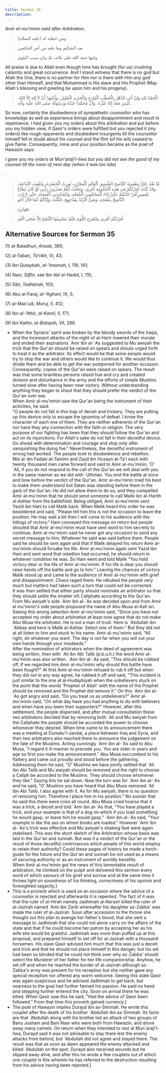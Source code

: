 ```yaml
---
title: Sermon 35
description: 
---
```


*Amir al-mu'minin said after Arbitration.*

> ومن خطبة له (عليه السلام)

> بعد التحكيم وما بلغه من أمر الحكمين

> وفيها حمد الله على بلائه، ثمّ بيان سبب البلوى

All praise is due to Allah even though time has brought (for us)
crushing calamity and great occurrence. And I stand witness that there
is no god but Allah the One, there is no partner for Him nor is there
with Him any god other than Himself, and that Muhammad is His slave and
His Prophet (May Allah's blessing and greeting be upon him and his
progeny).

> الْحَمْدُ للهِ وَإنْ أَتَى الدَّهْرُ بِالْخَطْبِ الْفَادِحِ وَالْحَدَثِ الْجَلِيلِ، وَأَشْهَدُ أَنْ لاَ إِلهَ
> إِلاّ اللهُ، لَيْسَ مَعَهُ إِلهٌ غَيْرُهُ، وَأَنَّ مُحَمَّداً عَبْدُهُ وَرَسُولُهُ صلى الله عليه وآله .

So now, certainly the disobedience of sympathetic counsellor who has
knowledge as well as experience brings about disappointment and result
in repentance. I had given you my orders about this arbitration and put
before you my hidden view, if
Qasir's orders were fulfilled but you rejected it (my orders)
like rough opponents and disobedient insurgents till the counsellor
himself fell in doubt about his counsel and the flint (of his wit)
ceased to give flame. Consequently, mine and your position became as the
poet of Hawazin says:

*I gave you my orders at Mun'araji'l-liwa but you did not see the good
of my counsel till the noon of next day (when it was too late)*

*.*

> مَّا بَعْدُ، فَإِنَّ مَعْصِيَةَ النَّاصِحِ الشَّفِيقِ الْعَالِمِ الُْمجَرِّبِ تُورِثُ الْحَسْرَةَ، وَتُعْقِبُ
> النَّدَامَةَ، وَقَدْ كُنْتُ أَمَرْتُكُمْ في هذِهِ الْحُكُومَةِ أَمْرِي، وَنَخَلْتُ لَكُمْ مَخزُونَ رَأْيِي لَوْ
> كَانَ يُطَاعُ لِقَصِيرٍأَمْرٌ! فَأَبَيْتُمْ عَلَيَّ إِبَاءَ الُْمخَالِفِينَ الْجُفَاةِ، وَالمُنَابِذِينَ
> الْعُصَاةِ، حَتَّى ارْتَابَ النَّاصِحُ بِنُصْحِهِ، وَضَنَّ الزَّنْدُ بِقَدْحِهِچ، فَكُنْتُ وَإِيَّاكُمْ كَمَا قَالَ
> أَخُو

> هَوَازِنَ:

> أَمَرْتُكُمُ أَمْري بِمُنْعَرَجِ اللِّوَى فَلَمْ تَسْتَبِينُوا النُّصْحَ إِلاَّ ضُحَى الْغَدِ

## Alternative Sources for Sermon 35

\(1\) al-Baladhuri, *Ansab,* 365;

\(2\) al-Tabari, *Ta\'rikh,* VI, 43;

\(3\) Ibn Qutaybah, *al-\'Imamah,* I, 119, 141;

\(4\) Nasr, *Siffin,* see Ibn Abi al-Hadid, I, 110;

\(5\) Sibt, *Tadhkirah,* 103;

\(6\) Abu al-Faraj, *al-\'Aghani,* IX, 5;

\(7\) al-Mas'udi, *Muruj,* II, 412;

\(8\) Ibn al-\'Athir, *al-Kamil,* II, 171;

\(9\) Ibn Kathir, *al-Bidayah,* VII, 286.

-  When the
    Syrians\' spirit was broken by the bloody swords of the Iraqis, and
    the incessant attacks of the night of al-Harir lowered their morale
    and ended their aspirations \`Amr ibn al-\`As suggested to
    Mu\`awiyah the trick that the Qur\'an should be raised on spears and
    shouts urged forth to treat it as the arbitrator. Its effect would
    be that some people would try to stop the war and others would like
    to continue it. We would thus divide them and be able to get the war
    postponed for another occasion. Consequently, copies of the Qur\'an
    were raised on spears. The result was that some brainless persons
    raised hue and cry and created division and disturbance in the army
    and the efforts of simple Muslims turned slow after having been near
    victory. Without understanding anything they began to shout that
    they should prefer the verdict of the Qur\'an over war.\
    When Amir al-mu\'minin saw the Qur\'an being the instrument of their
    activities, he said:\
    \"O people do not fall in this trap of deceit and trickery. They are
    putting up this device only to escape the ignominy of defeat. I know
    the character of each one of them. They are neither adherents of the
    Qur\'an nor have they any connection with the faith or religion. The
    very purpose of our fighting has been that they should follow the
    Qur\'an and act on its injunctions. For Allah\'s sake do not fall in
    their deceitful device. Go ahead with determination and courage and
    stop only after vanquishing the dying foe.\" Nevertheless, the
    deceitful instrument of wrong had worked. The people took to
    disobedience and rebellion. Mis\`ar ibn Fadaki at-Tamimi and Zayd
    ibn Husayn at-Ta\'i each with twenty thousand men came forward and
    said to Amir al-mu\'minin, \'O\' \`Ali, if you do not respond to the
    call of the Qur\'an we will deal with you in the same manner as we
    did with \`Uthman. You end the battle at once and bow before the
    verdict of the Qur\'an. Amir al-mu\'minin tried his best to make
    them understand but Satan was standing before them in the garb of
    the Qur\'an. He did not allow them to do so, and they compelled Amir
    al-mu\'minin that he should send someone to call Malik ibn al-Harith
    al-Ashtar from the battlefield. Being obliged, Amir al-mu\'minin
    sent Yazid ibn Hani to call Malik back. When Malik heard this order
    he was bewildered and said, \"Please tell him this is not the
    occasion to leave the position. He may wait a bit then I will come
    to his audience with the tidings of victory.\" Hani conveyed this
    message on return but people shouted that Amir al-mu\'minin must
    have sent word to him secretly to continue. Amir al-mu\'minin said
    he never got any occasion to send any secret message to him.
    Whatever he said was said before them. People said he should be sent
    again and that if Malik delayed his return Amir al-mu\'minin should
    forsake his life. Amir al-mu\'minin again sent Yazid ibn Hani and
    sent word that rebellion had occurred, he should return in whatever
    condition he was. So Hani went and told Malik \"You hold victory
    dear or the life of Amir al-mu\'minin. If his life is dear you
    should raise hands off the battle and go to him.\" Leaving the
    chances of victory Malik stood up and came to the audience of Amir
    al-mu\'minin with grief and disappointment. Chaos raged there. He
    rebuked the people very much but matters had taken such a turn that
    could not be corrected.\
    It was then settled that either party should nominate an arbitrator
    so that they should settle the (matter of) Caliphate according to
    the Qur\'an. From Mu\`awiyah\'s side \`Amr ibn al-\`As was decided
    upon and from Amir al mu\'minin\'s side people proposed the name of
    Abu Musa al-Ash\`ari. Seeing this wrong selection Amir al-mu\'minin
    said, \"Since you have not accepted my order about arbitration at
    least now agree that do not make Abu Musa the arbitrator. He is not
    a man of trust. Here is \`Abdullah ibn \`Abbas and here is Malik
    al-Ashtar. Select one of them.\" But they did not at all listen to
    him and stuck to his name. Amir al-mu\'minin said, \"All right, do
    whatever you want. The day is not far when you will cut your own
    hands through your misdeeds.\"\
    After the nomination of arbitrators when the deed of agreement was
    being written, then with \`Ali ibn Abi Talib (p.b.u.h.) the word
    Amir al-mu\'minin was also written. \`Amr ibn al-\`As said, \"This
    should be rubbed off. If we regarded him Amir al-mu\'minin why
    should this battle have been fought?\" At first Amir al-mu\'minin
    refused to rub it off but when they did not in any way agree, he
    rubbed it off and said, \"This incident is just similar to the one
    at al-Hudaybiyah when the unbelievers stuck on the point that the
    words \'Prophet of Allah\' with the name of the Prophet should be
    removed and the Prophet did remove it.\" On this \`Amr ibn al-\`As
    got angry and said, \"Do you treat us as unbelievers?\" Amir
    al-mu\'minin said, \"On what day have you had anything to do with
    believers and when have you been their supporters?\" However, after
    this settlement, the people dispersed, and after mutual consultation
    these two arbitrators decided that by removing both \`Ali and
    Mu\`awiyah from the Caliphate the people should be accorded the
    power to choose whomever they desired. When time came to its
    announcement there was a meeting at Dumatu\'l-Jandal, a place
    between Iraq and Syria, and then two arbitrators also reached there
    to announce the judgement on the fate of the Muslims. Acting
    cunningly \`Amr ibn al-\`As said to Abu Musa, \"I regard it ill
    manner to precede you. You are older in years and age so first you
    make the announcement.\" Abu Musa succumbed to his flattery and came
    out proudly and stood before the gathering. Addressing them he said,
    \"O\' Muslims we have jointly settled that \`Ali ibn Abi Talib and
    Mu\`awiyah should be removed and the right to choose a Caliph be
    accorded to the Muslims. They should choose whomever they like.\"
    Saying this he sat down. Now the turn was for \`Amr ibn al-\`As and
    he said, \"O\' Muslims you have heard that Abu Musa removed \`Ali
    ibn Abi Talib. I also agree with it. As for Mu\`awiyah, there is no
    question of removing him. Therefore I place him in his position.\"
    No sooner that he said this there were cries all round. Abu Musa
    cried hoarse that it was a trick, a deceit and told \`Amr ibn
    al-\`As that, \"You have played a trick, and your example is that of
    a dog on which if you load something he would gasp, or leave him he
    would gasp.\" \`Amr ibn al-\`As said, \"Your example is like the ass
    on whom books are loaded.\" However \`Amr ibn al-\`As\'s trick was
    effective and Mu\`awiyah\'s shaking feet were again stabilised. This
    was the short sketch of the Arbitration whose basis was laid in the
    Qur\'an and sunnah. But was it a verdict of the Qur\'an or the
    result of those deceitful contrivances which people of this world
    employ to retain their authority? Could these pages of history be
    made a torch-guide for the future and the Qur\'an and sunnah be not
    used as a means of securing authority or as an instrument of worldly
    benefits.\
    When Amir al-mu\'minin got the news of this lamentable result of
    arbitration, he climbed on the pulpit and delivered this sermon
    every word of which savours of his grief and sorrow and at the same
    time it throws light on soundness of his thinking, correctness of
    his opinion and foresighted sagacity.]
-  This is a proverb
    which is used on an occasion where the advice of a counsellor is
    rejected and afterwards it is repented. The fact of it was that the
    ruler of al-Hirah namely Jadhimah al-Abrash killed the ruler of
    al-Jazirah named \`Amr ibn Zarib whereafter his daughter az-Zabba\'
    was made the ruler of al-Jazirah. Soon after accession to the throne
    she thought out this plan to avenge her father\'s blood, that she
    sent a message to Jadhimah that she could not alone carry on the
    affairs of the state and that if he could become her patron by
    accepting her as his wife she would be grateful. Jadhimah was more
    than puffed up at this proposal, and prepared himself to set off for
    al-Jazirah with a thousand horsemen. His slave Qasir advised him
    much that this was just a deceit and trick and that he should not
    place himself in this danger; but his wit had been so blinded that
    he could not think over why az-Zabba\' should select the Murderer of
    her father for her life companionship. Anyhow, he set off and when
    he reached the border of al-Jazirah although az-Zabba\'s army was
    present for his reception but she neither gave any special reception
    nor offered any warm welcome. Seeing this state Qasir was again
    suspicious and he advised Jadhimah to get back, but nearness to the
    goal had further fanned his passion. He paid no heed and stepping
    further entered the city. Soon on arrival there he was killed. When
    Qasir saw this he said, \"Had the advice of Qasir been followed.\"
    From that time this proverb gained
    currency.]
-  The poet of
    Hawazin implies Durayd ibn as-Simmah. He wrote this couplet after
    the death of his brother \`Abdullah ibn as-Simmah. Its facts are
    that \`Abdullah along with his brother led an attack of two groups
    of Banu Jusham and Bani Nasr who were both from Hawazin, and drove
    away many camels. On return when they intended to rest at
    Mun\`araji\'l-liwa, Durayd said it was not advisable to stay there
    lest the enemy attacks from behind, but \`Abdullah did not agree and
    stayed there. The result was that as soon as dawn appeared the enemy
    attacked and killed \`Abdullah on the spot. Durayd also received
    wounds but he slipped away alive, and after this he wrote a few
    couplets out of which one couplet is this wherein he has referred to
    the destruction resulting from his advice having been
    rejected.]